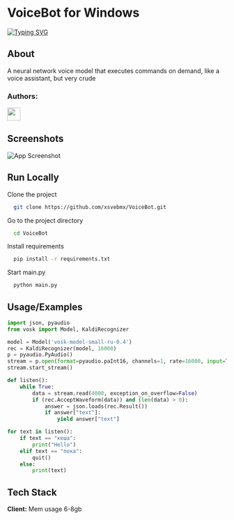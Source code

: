 # VoiceBot for Windows
[![Typing SVG](https://readme-typing-svg.demolab.com?font=&weight=600&size=22&pause=1000&color=F70000&background=A37AFF00&center=true&vCenter=true&random=false&width=500&height=60&lines=VoiceBot+for+Windows)](https://git.io/typing-svg)
## About
A neural network voice model that executes commands on demand, like a voice assistant, but very crude


### Authors:

<a href="https://t.me/Mirya53">
    <img src="https://img.icons8.com/?size=512&id=63306&format=png"width="30" height="30"/>
</a> 


## Screenshots

![App Screenshot](https://github.com/xsvebmx/VoiceBot/blob/main/demo.png)


## Run Locally

Clone the project

```bash
  git clone https://github.com/xsvebmx/VoiceBot.git
```

Go to the project directory

```bash
  cd VoiceBot
```

Install requirements

```bash
  pip install -r requirements.txt
```

Start main.py

```bash
  python main.py
```


## Usage/Examples

```python
import json, pyaudio
from vosk import Model, KaldiRecognizer

model = Model('vosk-model-small-ru-0.4')
rec = KaldiRecognizer(model, 16000)
p = pyaudio.PyAudio()
stream = p.open(format=pyaudio.paInt16, channels=1, rate=16000, input=True, frames_per_buffer=8000)
stream.start_stream()

def listen():
	while True:
		data = stream.read(4000, exception_on_overflow=False)
		if (rec.AcceptWaveform(data)) and (len(data) > 0):
			answer = json.loads(rec.Result())
			if answer["text"]:
				yield answer["text"]

for text in listen():
	if text == "кеша":
		print("Hello")
	elif text == "пока":
		quit()
	else:
		print(text)
```


## Tech Stack

**Client:** Mem usage 6-8gb



